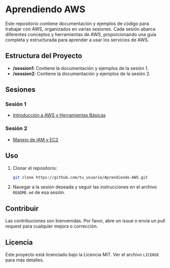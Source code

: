 
# Aprendiendo AWS

Este repositorio contiene documentación y ejemplos de código para trabajar con AWS, organizados en varias sesiones. Cada sesión abarca diferentes conceptos y herramientas de AWS, proporcionando una guía completa y estructurada para aprender a usar los servicios de AWS.

## Estructura del Proyecto

- **/session1**: Contiene la documentación y ejemplos de la sesión 1.
- **/session2**: Contiene la documentación y ejemplos de la sesión 2.


## Sesiones

### Sesión 1

- [Introducción a AWS y Herramientas Básicas](sesion1/README.md)

### Sesión 2

- [Manejo de IAM y EC2](sesion2/README.md)

## Uso

1. Clonar el repositorio:
   ```bash
   git clone https://github.com/tu_usuario/Aprendiendo-AWS.git
   ```

2. Navegar a la sesión deseada y seguir las instrucciones en el archivo `README.md` de esa sesión.

## Contribuir

Las contribuciones son bienvenidas. Por favor, abre un issue o envía un pull request para cualquier mejora o corrección.

## Licencia

Este proyecto está licenciado bajo la Licencia MIT. Ver el archivo `LICENSE` para más detalles.

